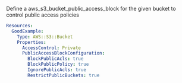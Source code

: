 
Define a aws_s3_bucket_public_access_block for the given bucket to control public access policies

```yaml
Resources:
  GoodExample:
    Type: AWS::S3::Bucket
    Properties:
      AccessControl: Private
      PublicAccessBlockConfiguration:
        BlockPublicAcls: true
        BlockPublicPolicy: true
        IgnorePublicAcls: true
        RestrictPublicBuckets: true
```


